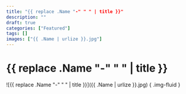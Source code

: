 ```yaml
---
title: "{{ replace .Name "-" " " | title }}"
description: ""
draft: true
categories: ["Featured"]
tags: []
images: ["{{ .Name | urlize }}.jpg"]
---
```


# {{ replace .Name "-" " " | title }}

![{{ replace .Name "-" " " | title }}]({{ .Name | urlize }}.jpg)
{ .img-fluid }
